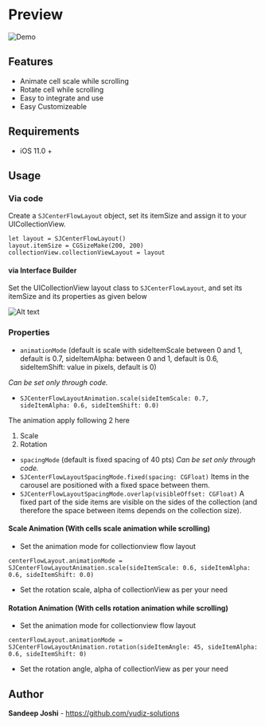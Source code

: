 # Preview

![Demo](https://github.com/yudiz-solutions/SJCenterFlowLayout/blob/master/Screenshot/preview.gif)

## Features
* Animate cell scale while scrolling
* Rotate cell while scrolling
* Easy to integrate and use
* Easy Customizeable 

## Requirements
* iOS 11.0 +

## Usage

### Via code

Create a `SJCenterFlowLayout` object, set its itemSize and assign it to your UICollectionView.


```
let layout = SJCenterFlowLayout()
layout.itemSize = CGSizeMake(200, 200)
collectionView.collectionViewLayout = layout

```

#### via Interface Builder

Set the UICollectionView layout class to `SJCenterFlowLayout`, and set its itemSize and its properties as given below

![Alt text](https://github.com/yudiz-solutions/SJCenterFlowLayout/blob/master/Screenshot/screenshot_1.png "SJCenterFlowLayout-step1")

### Properties

* `animationMode` (default is scale with sideItemScale between 0 and 1, default is 0.7, sideItemAlpha: between 0 and 1, default is 0.6, sideItemShift: value in pixels, default is 0)

*Can be set only through code.*
 * `SJCenterFlowLayoutAnimation.scale(sideItemScale: 0.7, sideItemAlpha: 0.6, sideItemShift: 0.0)`

The animation apply following 2 here 
 1. Scale 
 2. Rotation

* `spacingMode` (default is fixed spacing of 40 pts)
*Can be set only through code.*
 * `SJCenterFlowLayoutSpacingMode.fixed(spacing: CGFloat)`
Items in the carousel are positioned with a fixed space between them.
 * `SJCenterFlowLayoutSpacingMode.overlap(visibleOffset: CGFloat)`
A fixed part of the side items are visible on the sides of the collection (and therefore the space between items depends on the collection size).


#### Scale Animation (With cells scale animation while scrolling)
* Set the animation mode for collectionview flow layout
``` 
centerFlowLayout.animationMode = SJCenterFlowLayoutAnimation.scale(sideItemScale: 0.6, sideItemAlpha: 0.6, sideItemShift: 0.0)
```
* Set the rotation scale, alpha of collectionView as per your need 

#### Rotation Animation (With cells rotation animation while scrolling)
* Set the animation mode for collectionview flow layout
``` 
centerFlowLayout.animationMode = SJCenterFlowLayoutAnimation.rotation(sideItemAngle: 45, sideItemAlpha: 0.6, sideItemShift: 0)
```
* Set the rotation angle, alpha of collectionView as per your need 



## Author
**Sandeep Joshi** - https://github.com/yudiz-solutions

